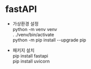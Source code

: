 # fastAPI
* 가상환경 설정\
  python -m venv venv\
  . ./venv/bin/activate\
  python -m pip install --upgrade pip
  
* 패키지 설치\
  pip install fastapi\
  pip install uvicorn
